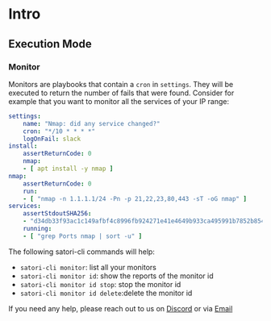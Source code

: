 # Intro
## Execution Mode
### Monitor

Monitors are playbooks that contain a `cron` in `settings`. They will be executed to return the number of fails that were found. Consider for example that you want to monitor all the services of your IP range:

```yml
settings:
    name: "Nmap: did any service changed?"
    cron: "*/10 * * * *"
    logOnFail: slack
install:
    assertReturnCode: 0
    nmap:
    - [ apt install -y nmap ]
nmap:
    assertReturnCode: 0
    run:
    - [ "nmap -n 1.1.1.1/24 -Pn -p 21,22,23,80,443 -sT -oG nmap" ]
services:
    assertStdoutSHA256:
    - "d34db33f93ac1c149afbf4c8996fb924271e41e4649b933ca495991b7852b854"
    running:
    - [ "grep Ports nmap | sort -u" ]
```

The following satori-cli commands will help:

- `satori-cli monitor`: list all your monitors
- `satori-cli monitor id`: show the reports of the monitor id
- `satori-cli monitor id stop`: stop the monitor id
- `satori-cli monitor id delete`:delete the monitor id

If you need any help, please reach out to us on [Discord](https://discord.gg/F6Uzz7fc2s) or via [Email](mailto:support@satori-ci.com)
